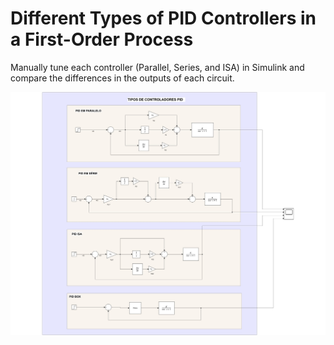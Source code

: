 
# Different Types of PID Controllers in a First-Order Process

Manually tune each controller (Parallel, Series, and ISA) in Simulink and compare the differences in the outputs of each circuit.

<img src="../lesson_images/lesson_07_PID_types.jpg" alt="Different Types of PID Controllers" width="1350"/>







